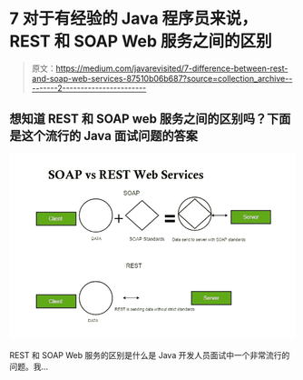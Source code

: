 # 7 对于有经验的 Java 程序员来说，REST 和 SOAP Web 服务之间的区别

> 原文：<https://medium.com/javarevisited/7-difference-between-rest-and-soap-web-services-87510b06b687?source=collection_archive---------2----------------------->

## 想知道 REST 和 SOAP web 服务之间的区别吗？下面是这个流行的 Java 面试问题的答案

![](img/a0fdccce4e8c8485da6092d0da74c098.png)

REST 和 SOAP Web 服务的区别是什么是 Java 开发人员面试中一个非常流行的问题。我…